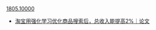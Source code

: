 [1805.10000](https://arxiv.org/pdf/1805.10000.pdf)

* [淘宝用强化学习优化商品搜索后，总收入能提高2%｜论文](https://zhuanlan.zhihu.com/p/37676497)